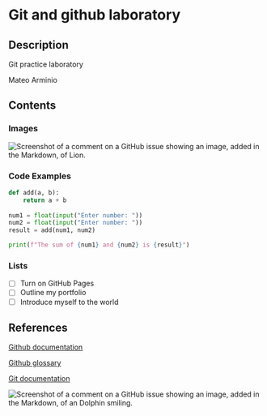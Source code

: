 # Git and github laboratory

## Description

Git practice laboratory

Mateo Arminio

## Contents

### Images

![Screenshot of a comment on a GitHub issue showing an image, added in the Markdown, 
of Lion.](https://static.vecteezy.com/system/resources/previews/023/288/164/non_2x/lion-cartoon-design-free-vector.jpg)

### Code Examples

```python
def add(a, b):
    return a + b
    
num1 = float(input("Enter number: "))
num2 = float(input("Enter number: "))
result = add(num1, num2)

print(f"The sum of {num1} and {num2} is {result}")
```
### Lists

- [ ] Turn on GitHub Pages
- [ ] Outline my portfolio
- [ ] Introduce myself to the world

## References

[Github documentation](https://docs.github.com/en)

[Github glossary](https://docs.github.com/en/get-started/learning-about-github/github-glossary)

[Git documentation](https://git-scm.com/doc)

![Screenshot of a comment on a GitHub issue showing an image, added in the Markdown, 
of an Dolphin smiling.](https://img.freepik.com/vector-premium/linda-pequena-natacion-dibujos-animados-delfines_188253-3576.jpg)
